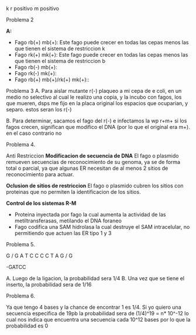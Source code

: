k r positivo m positivo

Problema 2

**A:**
- Fago rb(+) mb(+): Este fago puede crecer en todas las cepas menos las que tienen el sistema de restriccion k 
- Fago rk(+) mk(+): Este fago puede crecer en todas las cepas menos las que tienen el sistema de restriccion b
- Fago rb(-) mb(+):
- Fago rk(-) mk(+):
- Fago rb(+) mb(+)/rk(+) mk(+)::

Problema 3
A. Para aislar mutante r(-) plaqueo a mi cepa de e coli, en un medio no selectivo al cual le realizo una copia, y la incubo con fagos, los que mueren, dsps me fijo en la placa original los espacios que ocuparian, y separo. estos seran los r(-)

B. Para determinar, sacamos el fago del r(-) e infectamos la wp r+m+ si los fagos crecen, significan que modifico el DNA (por lo que el original era m+). en el caso contrario no

Problema 4.

Anti Restriccion
**Modificacion de secuencia de DNA**
El fago o plasmido remueven secuencias de reconocimiento de su genoma, ya se de forma total o parcial, ya que algunas ER necesitan de al menos 2 sitios de reconocimiento para actuar.

**Oclusion de sitios de restriccion**
El fago o plasmido cubren los sitios con proteinas que no permiten la identificacion de los sitios.

**Control de los sistemas R-M**
- Proteina inyectada por fago la cual aumenta la actividad de las metiltransferasas, metilando el DNA foraneo
- Fago codifica una SAM hidrolasa la cual destruye el SAM intracelular, no permitiendo que actuen las ER tipo 1 y 3

Problema 5.

G / G A T C    C
C    C T A G / G


-GATCC

A. Luego de la ligacion, la probabilidad sera 1/4 
B. Una vez que se tiene el inserto, la probabilidad sera de 1/16

Problema 6.

Ya que tengo 4 bases y la chance de encontrar 1 es 1/4.
Si yo quiero una secuencia especifica de 19pb la probabilidad sera de (1/4)^19 = n* 10^-12 lo cual nos indica que encuentra una secuencia cada 10^12 bases por lo que la probabilidad es 0